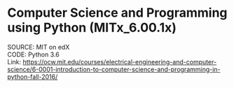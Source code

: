 # Computer Science and Programming using Python (MITx_6.00.1x) 
SOURCE: MIT on edX <br />
CODE: Python 3.6 <br />
Link: https://ocw.mit.edu/courses/electrical-engineering-and-computer-science/6-0001-introduction-to-computer-science-and-programming-in-python-fall-2016/ <br />